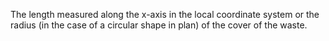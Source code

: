 ﻿The length measured along the x-axis in the local coordinate system or the radius (in the case of a circular shape in plan) of the cover of the waste.
